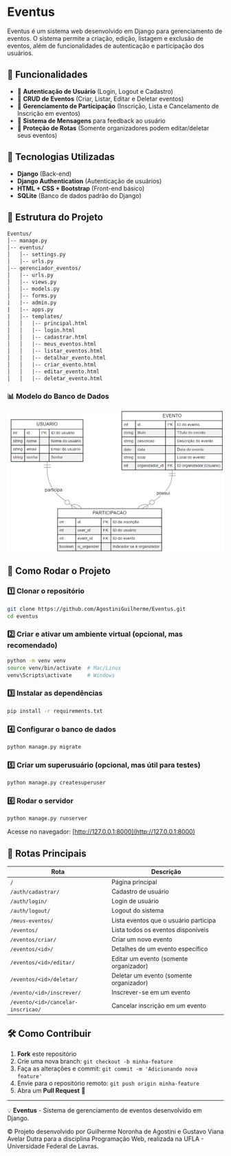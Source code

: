 # Eventus

Eventus é um sistema web desenvolvido em Django para gerenciamento de eventos. O sistema permite a criação, edição, listagem e exclusão de eventos, além de funcionalidades de autenticação e participação dos usuários.

## 📌 Funcionalidades

- 🔹 **Autenticação de Usuário** (Login, Logout e Cadastro)
- 🔹 **CRUD de Eventos** (Criar, Listar, Editar e Deletar eventos)
- 🔹 **Gerenciamento de Participação** (Inscrição, Lista e Cancelamento de Inscrição em eventos)
- 🔹 **Sistema de Mensagens** para feedback ao usuário
- 🔹 **Proteção de Rotas** (Somente organizadores podem editar/deletar seus eventos)

## 🚀 Tecnologias Utilizadas

- **Django** (Back-end)
- **Django Authentication** (Autenticação de usuários)
- **HTML + CSS + Bootstrap** (Front-end básico)
- **SQLite** (Banco de dados padrão do Django)



## 📂 Estrutura do Projeto

```
Eventus/
│-- manage.py
│-- eventus/
│   │-- settings.py
│   │-- urls.py
│-- gerenciador_eventos/
│   │-- urls.py
│   │-- views.py
│   │-- models.py
│   │-- forms.py
|   |-- admin.py
|   |-- apps.py
|   │-- templates/
│   │   |-- principal.html
│   │   |-- login.html
│   │   |-- cadastrar.html
│   │   |-- meus_eventos.html
│   │   |-- listar_eventos.html
│   │   |-- detalhar_evento.html
│   │   |-- criar_evento.html
│   │   |-- editar_evento.html
│   │   |-- deletar_evento.html
```

### 📊 Modelo do Banco de Dados  

![BD Eventus](imagens/eventus.png)

## 📌 Como Rodar o Projeto

### 1️⃣ Clonar o repositório
```bash
git clone https://github.com/AgostiniGuilherme/Eventus.git
cd eventus
```

### 2️⃣ Criar e ativar um ambiente virtual (opcional, mas recomendado)
```bash
python -m venv venv
source venv/bin/activate  # Mac/Linux
venv\Scripts\activate     # Windows
```

### 3️⃣ Instalar as dependências
```bash
pip install -r requirements.txt
```

### 4️⃣ Configurar o banco de dados
```bash
python manage.py migrate
```

### 5️⃣ Criar um superusuário (opcional, mas útil para testes)
```bash
python manage.py createsuperuser
```

### 6️⃣ Rodar o servidor
```bash
python manage.py runserver
```
Acesse no navegador: [http://127.0.0.1:8000](http://127.0.0.1:8000)

## 📌 Rotas Principais

| Rota | Descrição |
|------|-------------|
| `/` | Página principal |
| `/auth/cadastrar/` | Cadastro de usuário |
| `/auth/login/` | Login de usuário |
| `/auth/logout/` | Logout do sistema |
| `/meus-eventos/` | Lista eventos que o usuário participa |
| `/eventos/` | Lista todos os eventos disponíveis |
| `/eventos/criar/` | Criar um novo evento |
| `/eventos/<id>/` | Detalhes de um evento específico |
| `/eventos/<id>/editar/` | Editar um evento (somente organizador) |
| `/eventos/<id>/deletar/` | Deletar um evento (somente organizador) |
| `/evento/<id>/inscrever/` | Inscrever-se em um evento |
| `/evento/<id>/cancelar-inscricao/` | Cancelar inscrição em um evento |

## 🛠 Como Contribuir
1. **Fork** este repositório
2. Crie uma nova branch: `git checkout -b minha-feature`
3. Faça as alterações e commit: `git commit -m 'Adicionando nova feature'`
4. Envie para o repositório remoto: `git push origin minha-feature`
5. Abra um **Pull Request** 🚀

---
💡 **Eventus** - Sistema de gerenciamento de eventos desenvolvido em Django. 

© Projeto desenvolvido por Guilherme Noronha de Agostini e Gustavo Viana Avelar Dutra para a disciplina Programação Web, realizada na UFLA - Universidade Federal de Lavras.
